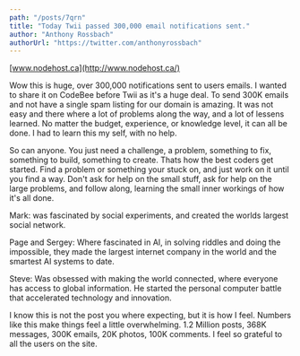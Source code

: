 ```yaml
---
path: "/posts/7qrn"
title: "Today Twii passed 300,000 email notifications sent."
author: "Anthony Rossbach"
authorUrl: "https://twitter.com/anthonyrossbach"
---
```


[www.nodehost.ca](http://www.nodehost.ca/)

Wow this is huge, over 300,000 notifications sent to users emails. I wanted to share it on CodeBee before Twii as it's a huge deal. To send 300K emails and not have a single spam listing for our domain is amazing. It was not easy and there where a lot of problems along the way, and a lot of lessens learned. No matter the budget, experience, or knowledge level, it can all be done. I had to learn this my self, with no help.

So can anyone. You just need a challenge, a problem, something to fix, something to build, something to create. Thats how the best coders get started. Find a problem or something your stuck on, and just work on it until you find a way. Don't ask for help on the small stuff, ask for help on the large problems, and follow along, learning the small inner workings of how it's all done.

Mark: was fascinated by social experiments, and created the worlds largest social network.

Page and Sergey: Where fascinated in AI, in solving riddles and doing the impossible, they made the largest internet company in the world and the smartest AI systems to date.

Steve: Was obsessed with making the world connected, where everyone has access to global information. He started the personal computer battle that accelerated technology and innovation.

I know this is not the post you where expecting, but it is how I feel. Numbers like this make things feel a little overwhelming. 1.2 Million posts, 368K messages, 300K emails, 20K photos, 100K comments. I feel so grateful to all the users on the site.